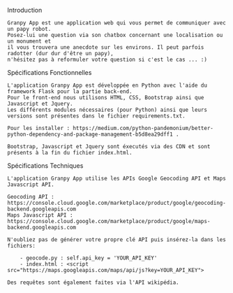 
Introduction

	Granpy App est une application web qui vous permet de communiquer avec un papy robot.
	Posez-lui une question via son chatbox concernant une localisation ou un monument et
	il vous trouvera une anecdote sur les environs. Il peut parfois radotter (dur dur d'être un papy),
	n'hésitez pas à reformuler votre question si c'est le cas ... :) 


Spécifications Fonctionnelles

	L'application Granpy App est développée en Python avec l'aide du framework Flask pour la partie back-end.
	Pour le front-end nous utilisons HTML, CSS, Bootstrap ainsi que Javascript et Jquery.
	Les différents modules nécessaires (pour Python) ainsi que leurs versions sont présentes dans le fichier requirements.txt.

	Pour les installer : https://medium.com/python-pandemonium/better-python-dependency-and-package-management-b5d8ea29dff1 .

	Bootstrap, Javascript et Jquery sont éxecutés via des CDN et sont présents à la fin du fichier index.html.


Spécifications Techniques

	L'application Granpy App utilise les APIs Google Geocoding API et Maps Javascript API.

	Geocoding API : https://console.cloud.google.com/marketplace/product/google/geocoding-backend.googleapis.com
	Maps Javascript API : https://console.cloud.google.com/marketplace/product/google/maps-backend.googleapis.com

	N'oubliez pas de générer votre propre clé API puis insérez-la dans les fichiers:
		
		- geocode.py : self.api_key = 'YOUR_API_KEY'
		- index.html : <script src="https://maps.googleapis.com/maps/api/js?key=YOUR_API_KEY">
		
	Des requêtes sont également faites via l'API wikipédia.




